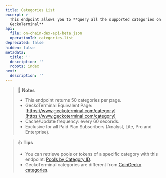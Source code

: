 ```yaml
---
title: Categories List
excerpt: >-
  This endpoint allows you to **query all the supported categories on
  GeckoTerminal**
api:
  file: on-chain-dex-api-beta.json
  operationId: categories-list
deprecated: false
hidden: false
metadata:
  title: ''
  description: ''
  robots: index
next:
  description: ''
---
```

> 📘 **Notes**
>
> * This endpoint returns 50 categories per page.
> * GeckoTerminal Equivalent Page: [https://www.geckoterminal.com/category](https://www.geckoterminal.com/category)
> * Cache/Update frequency: every 60 seconds.
> * Exclusive for all Paid Plan Subscribers (Analyst, Lite, Pro and Enterprise).

> 👍 **Tips**
>
> * You can retrieve pools or tokens of a specific category with this endpoint: [Pools by Category ID](https://docs.coingecko.com/reference/pools-category).
> * GeckoTerminal categories are different from [CoinGecko categories](https://docs.coingecko.com/reference/coins-categories-list).
